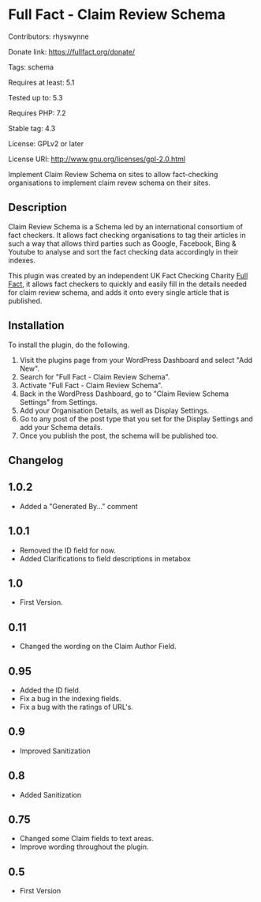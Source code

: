 Full Fact - Claim Review Schema
===============================
Contributors: rhyswynne

Donate link: https://fullfact.org/donate/

Tags: schema

Requires at least: 5.1

Tested up to: 5.3

Requires PHP: 7.2

Stable tag: 4.3

License: GPLv2 or later

License URI: http://www.gnu.org/licenses/gpl-2.0.html

Implement Claim Review Schema on sites to allow fact-checking organisations to implement claim revew schema on their sites.

Description
-----------

Claim Review Schema is a Schema led by an international consortium of fact checkers. It allows fact checking organisations to tag their articles in such a way that allows third parties such as Google, Facebook, Bing & Youtube to analyse and sort the fact checking data accordingly in their indexes.

This plugin was created by an independent UK Fact Checking Charity [Full Fact](https://fullfact.org/), it allows fact checkers to quickly and easily fill in the details needed for claim review schema, and adds it onto every single article that is published.

Installation
------------
To install the plugin, do the following.

1. Visit the plugins page from your WordPress Dashboard and select "Add New".
2. Search for "Full Fact - Claim Review Schema".
3. Activate "Full Fact - Claim Review Schema".
4. Back in the WordPress Dashboard, go to "Claim Review Schema Settings" from Settings.
5. Add your Organisation Details, as well as Display Settings.
6. Go to any post of the post type that you set for the Display Settings and add your Schema details.
7. Once you publish the post, the schema will be published too.

Changelog
---------
1.0.2
-----
* Added a "Generated By..." comment

1.0.1
-----
* Removed the ID field for now.
* Added Clarifications to field descriptions in metabox

1.0
---
* First Version.

0.11
----
* Changed the wording on the Claim Author Field.

0.95
----
* Added the ID field.
* Fix a bug in the indexing fields.
* Fix a bug with the ratings of URL's.

0.9
---
* Improved Sanitization

0.8
---
* Added Sanitization

0.75
----
* Changed some Claim fields to text areas.
* Improve wording throughout the plugin.

0.5
---
* First Version
